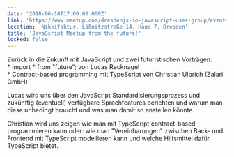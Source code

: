 ```yaml
---
date: '2018-06-14T17:00:00.000Z'
link: 'https://www.meetup.com/dresdenjs-io-javascript-user-group/events/xjdvpnyxjbsb/'
location: 'Nikkifaktur, Lößnitzstraße 14, Haus 7, Dresden'
title: 'JavaScript Meetup from the future!'
locked: false
---
```

Zurück in die Zukunft mit JavaScript und zwei futuristischen Vorträgen:  
\* import \* from "future“; von Lucas Recknagel  
\* Contract-based programming mit TypeScript von Christian Ulbrich (Zalari GmbH)

Lucas wird uns über den JavaScript Standardisierungsprozess und zukünftig (eventuell) verfügbare Sprachfeatures berichten und warum man diese unbedingt braucht und was man damit so anstellen könnte.

Christian wird uns zeigen wie man mit TypeScript contract-based programmieren kann oder: wie man "Vereinbarungen" zwischen Back- und Frontend mit TypeScript modellieren kann und welche Hilfsmittel dafür TypeScript bietet.
